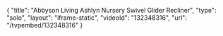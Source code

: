 {
    "title": "Abbyson Living Ashlyn Nursery Swivel Glider Recliner",
    "type": "solo",
    "layout": "iframe-static",
    "videoId": "132348316",
    "url": "\/tvpembed\/132348316"
}